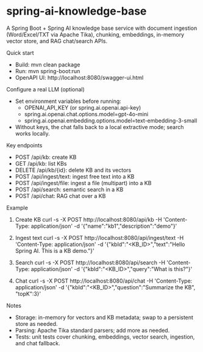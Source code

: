 # spring-ai-knowledge-base

A Spring Boot + Spring AI knowledge base service with document ingestion (Word/Excel/TXT via Apache Tika), chunking, embeddings, in-memory vector store, and RAG chat/search APIs.

Quick start
- Build: mvn clean package
- Run: mvn spring-boot:run
- OpenAPI UI: http://localhost:8080/swagger-ui.html

Configure a real LLM (optional)
- Set environment variables before running:
  - OPENAI_API_KEY (or spring.ai.openai.api-key)
  - spring.ai.openai.chat.options.model=gpt-4o-mini
  - spring.ai.openai.embedding.options.model=text-embedding-3-small
- Without keys, the chat falls back to a local extractive mode; search works locally.

Key endpoints
- POST /api/kb: create KB
- GET /api/kb: list KBs
- DELETE /api/kb/{id}: delete KB and its vectors
- POST /api/ingest/text: ingest free text into a KB
- POST /api/ingest/file: ingest a file (multipart) into a KB
- POST /api/search: semantic search in a KB
- POST /api/chat: RAG chat over a KB

Example
1) Create KB
curl -s -X POST http://localhost:8080/api/kb -H 'Content-Type: application/json' -d '{"name":"kb1","description":"demo"}'

2) Ingest text
curl -s -X POST http://localhost:8080/api/ingest/text -H 'Content-Type: application/json' -d '{"kbId":"<KB_ID>","text":"Hello Spring AI. This is a KB demo."}'

3) Search
curl -s -X POST http://localhost:8080/api/search -H 'Content-Type: application/json' -d '{"kbId":"<KB_ID>","query":"What is this?"}'

4) Chat
curl -s -X POST http://localhost:8080/api/chat -H 'Content-Type: application/json' -d '{"kbId":"<KB_ID>","question":"Summarize the KB", "topK":3}'

Notes
- Storage: in-memory for vectors and KB metadata; swap to a persistent store as needed.
- Parsing: Apache Tika standard parsers; add more as needed.
- Tests: unit tests cover chunking, embeddings, vector search, ingestion, and chat fallback.

